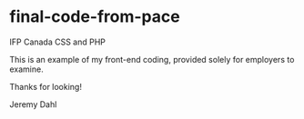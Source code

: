 final-code-from-pace
====================

IFP Canada CSS and PHP

This is an example of my front-end coding, provided solely for employers to examine.

Thanks for looking!

Jeremy Dahl
